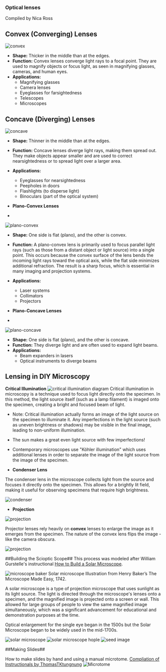 ### Optical lenses 
Compiled by Nica Ross

**Convex (Converging) Lenses**
-
![convex](images/convex_lens.jpg)
  
  - **Shape:** Thicker in the middle than at the edges.
  - **Function:** Convex lenses converge light rays to a focal point. They are used to magnify objects or focus light, as seen in magnifying glasses, cameras, and human eyes.
  - **Applications:**
    - Magnifying glasses
    - Camera lenses
    - Eyeglasses for farsightedness
    - Telescopes
    - Microscopes

**Concave (Diverging) Lenses**
-
![concave](images/concave.jpg)
  
  - **Shape:** Thinner in the middle than at the edges.
  - **Function:** Concave lenses diverge light rays, making them spread out. They make objects appear smaller and are used to correct nearsightedness or to spread light over a larger area.
  - **Applications:**
    - Eyeglasses for nearsightedness
    - Peepholes in doors
    - Flashlights (to disperse light)
    - Binoculars (part of the optical system)

- **Plano-Convex Lenses**
- 
![plano-convex](images/planoconvexlens.png)
 
  - **Shape:** One side is flat (plano), and the other is convex.
  - **Function:** A plano-convex lens is primarily used to focus parallel light rays (such as those from a distant object or light source) into a single point. This occurs because the convex surface of the lens bends the incoming light rays toward the optical axis, while the flat side minimizes additional refraction. The result is a sharp focus, which is essential in many imaging and projection systems.
  - **Applications:**
    - Laser systems
    - Collimators
    - Projectors

- **Plano-Concave Lenses**
- 
![plano-concave](images/planoconcavelens.png)
  
  - **Shape:** One side is flat (plano), and the other is concave.
  - **Function:** They diverge light and are often used to expand light beams.
  - **Applications:**
    - Beam expanders in lasers
    - Optical instruments to diverge beams


## Lensing in DIY Microscopy

**Critical Illumination**
![critical illumination diagram](images/Critical_Illumination.png)
Critical illumination in microscopy is a technique used to focus light directly onto the specimen. In this method, the light source itself (such as a lamp filament) is imaged onto the specimen, creating a bright and focused beam of light.

- Note: Critical illumination actually forms an image of the light source on the specimen to illuminate it. Any imperfections in the light source (such as uneven brightness or shadows) may be visible in the final image, leading to non-uniform illumination.
- The sun makes a great even light source with few imperfections!
- Contemporary microscopes use "Köhler illumination" which uses additional lenses in order to separate the image of the light source from the image of the specimen.

- **Condenser Lens**

The condenser lens in the microscope collects light from the source and focuses it directly onto the specimen. This allows for a brightly lit field, making it useful for observing specimens that require high brightness.

![condenser](images/condenserlens.jpg)

- **Projection**

![projection](images/projection.jpg)

Projector lenses rely heavily on **convex** lenses to enlarge the image as it emerges from the specimen. The nature of the convex lens flips the image - like the camera obscura.

![projection](images/convexupsidedown.jpg) 

##Building the Scioptic Scope##
This process was modeled after William Gurstelle's instructional [How to Build a Solar Microscope](https://www.popsci.com/build-solar-microscope/).

![microscope baker](images/solar-microscope-02-baker.jpg)
Solar microscope Illustration from Henry Baker’s The Microscope Made Easy, 1742.

A solar microscope is a type of projection microscope that uses sunlight as its light source. The light is directed through the microscope's lenses onto a specimen, and the magnified image is projected onto a screen or wall. This allowed for large groups of people to view the same magnified image simultaneously, which was a significant advancement for educational and demonstration purposes at the time.

Optical enlargement for the single eye began in the 1500s but the Solar Microscope began to be widely used in the mid-1700s.

![solar microscope](images/solarmicro.jpg)
![solar microscope hople](images/scopehole.jpg)
![seed image](images/seedscope.jpg)

##Making Slides##

How to make slides by hand and using a manual microtome.
[Compliation of Instructionals by ThomasTKtungnung](https://drive.google.com/file/d/1imMkkpWks-OOIdRK-Pr8M9Hwngi8Q9Tb/view?usp=sharing)
![Microtome](images/microtome.png)


